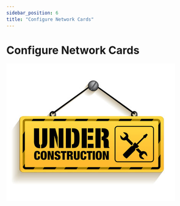 ```yaml
---
sidebar_position: 6
title: "Configure Network Cards"
---
```


# Configure Network Cards

![Under Construction](./../img/under-construction.jpg)

